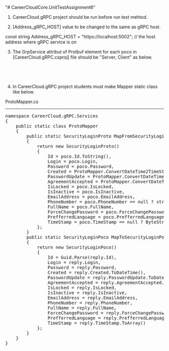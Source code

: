 "# CareerCloudCore.UnitTestAssignment6" 

1. CareerCloud.gRPC project should be run before run test mehtod. 

2. [Address_gRPC_HOST] value to be changed to the same as gRPC host.

const string Address_gRPC_HOST = "https://localhost:5002"; // the host address where gRPC service is on

3. The GrpService attribut of Protbuf element for each poco in [CareerCloud.gRPC.csproj] file should be "Server, Client" as below.

<pre>
<ItemGroup>
	<Protobuf Include="Protos\SystemLanguageCode.proto" GrpcServices="Server,Client" />
</ItemGroup>
</pre>

4. In CareerCloud.gRPC project students must make Mapper static class like below.

ProtoMapper.cs 
************************
<pre>
namespace CareerCloud.gRPC.Services
{
    public static class ProtoMapper
    {
        public static SecurityLoginProto MapFromSecurityLoginPoco(SecurityLoginPoco poco)
        {
            return new SecurityLoginProto()
            {
                Id = poco.Id.ToString(),
                Login = poco.Login,
                Password = poco.Password,
                Created = ProtoMapper.ConvertDateTime2TimeStamp(poco.Created),
                PasswordUpdate = ProtoMapper.ConvertDateTime2TimeStamp(poco.PasswordUpdate),
                AgreementAccepted = ProtoMapper.ConvertDateTime2TimeStamp(poco.AgreementAccepted),
                IsLocked = poco.IsLocked,
                IsInactive = poco.IsInactive,
                EmailAddress = poco.EmailAddress,
                PhoneNumber = poco.PhoneNumber == null ? string.Empty : poco.PhoneNumber,
                FullName = poco.FullName,
                ForceChangePassword = poco.ForceChangePassword,
                PrefferredLanguage = poco.PrefferredLanguage == null ? string.Empty : poco.PrefferredLanguage,
                TimeStamp = poco.TimeStamp == null ? ByteString.Empty : ByteString.CopyFrom(poco.TimeStamp)
            };
        }
        public static SecurityLoginPoco MapToSecurityLoginPoco(SecurityLoginProto reply)
        {
            return new SecurityLoginPoco()
            {
                Id = Guid.Parse(reply.Id),
                Login = reply.Login,
                Password = reply.Password,
                Created = reply.Created.ToDateTime(),
                PasswordUpdate = reply.PasswordUpdate.ToDateTime(),
                AgreementAccepted = reply.AgreementAccepted.ToDateTime(),
                IsLocked = reply.IsLocked,
                IsInactive = reply.IsInactive,
                EmailAddress = reply.EmailAddress,
                PhoneNumber = reply.PhoneNumber,
                FullName = reply.FullName,
                ForceChangePassword = reply.ForceChangePassword,
                PrefferredLanguage = reply.PrefferredLanguage,
                TimeStamp = reply.TimeStamp.ToArray()
            };
        }
    }
}
</pre>

